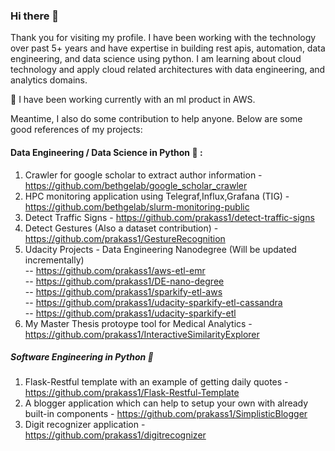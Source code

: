 ### Hi there 👋
Thank you for visiting my profile. I have been working with the technology over past 5+ years and have expertise in building rest apis, automation, data engineering, and data science using python. I am learning about cloud technology and apply cloud related architectures with data engineering, and analytics domains.  

🔭 I have been working currently with an ml product in AWS.  

Meantime, I also do some contribution to help anyone. Below are some good references of my projects:  

#### Data Engineering / Data Science in Python :rocket: :  
1. Crawler for google scholar to extract author information - https://github.com/bethgelab/google_scholar_crawler  
2. HPC monitoring application using Telegraf,Influx,Grafana (TIG) - https://github.com/bethgelab/slurm-monitoring-public  
3. Detect Traffic Signs - https://github.com/prakass1/detect-traffic-signs  
4. Detect Gestures (Also a dataset contribution) -  https://github.com/prakass1/GestureRecognition  
5. Udacity Projects - Data Engineering Nanodegree (Will be updated incrementally)  
-- https://github.com/prakass1/aws-etl-emr  
-- https://github.com/prakass1/DE-nano-degree  
-- https://github.com/prakass1/sparkify-etl-aws  
-- https://github.com/prakass1/udacity-sparkify-etl-cassandra  
-- https://github.com/prakass1/udacity-sparkify-etl  
6. My Master Thesis protoype tool for Medical Analytics - https://github.com/prakass1/InteractiveSimilarityExplorer   


##### Software Engineering in Python :rocket:
1. Flask-Restful template with an example of getting daily quotes - https://github.com/prakass1/Flask-Restful-Template
2. A blogger application which can help to setup your own with already built-in components - https://github.com/prakass1/SimplisticBlogger
3. Digit recognizer application - https://github.com/prakass1/digitrecognizer

<!--
**prakass1/prakass1** is a ✨ _special_ ✨ repository because its `README.md` (this file) appears on your GitHub profile.-->

<!-- 🔭 I’m currently working on many things related with software engineering and data science.
- 🌱 I’m currently learning mongodb, and advancing my python skills.
- 👯 I’m looking to collaborate on python based projects related with data automation, data ingestion, and api development.
- 💬 Ask me about python, visualizations and gaming. Also, I like to answer on stackoverflow.
- 📫 How to reach me: at GitHub @prakass1 -->

